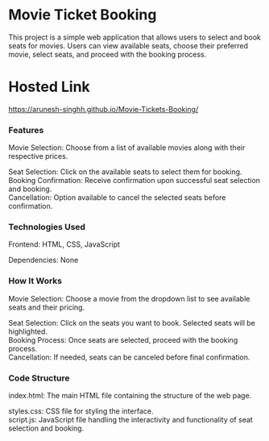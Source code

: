<h1>Movie Ticket Booking</h1>
This project is a simple web application that allows users to select and book seats for movies. Users can view available seats, choose their preferred movie, select seats, and proceed with the booking process.

# Hosted Link
https://arunesh-singhh.github.io/Movie-Tickets-Booking/

<h3>Features</h3>
Movie Selection: Choose from a list of available movies along with their respective prices.     

Seat Selection: Click on the available seats to select them for booking.    
Booking Confirmation: Receive confirmation upon successful seat selection and booking.    
Cancellation: Option available to cancel the selected seats before confirmation.     


<h3>Technologies Used</h3>
Frontend: HTML, CSS, JavaScript  

Dependencies: None       

<h3>How It Works</h3>
Movie Selection: Choose a movie from the dropdown list to see available seats and their pricing.    

Seat Selection: Click on the seats you want to book. Selected seats will be highlighted.    
Booking Process: Once seats are selected, proceed with the booking process.    
Cancellation: If needed, seats can be canceled before final confirmation.    

<h3>Code Structure</h3>
index.html: The main HTML file containing the structure of the web page.

styles.css: CSS file for styling the interface.    
script.js: JavaScript file handling the interactivity and functionality of seat selection and booking.
